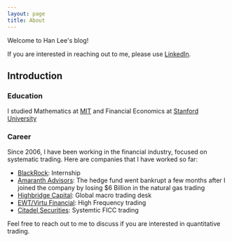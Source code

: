 ```yaml
---
layout: page
title: About
---
```


<p class="message">
   Welcome to Han Lee's blog!   </p>

If you are interested in reaching out to me, please use [LinkedIn](https://www.linkedin.com/in/han-lee-4824082/).


## Introduction

### Education

I studied Mathematics at [MIT](http://www.mit.edu) and Financial Economics at [Stanford University](http://www.stanford.edu)


### Career

Since 2006, I have been working in the financial industry, focused on systematic trading. Here are companies that I have worked so far:

* [BlackRock](http://blackrock.com): Internship
* [Amaranth Advisors](https://en.wikipedia.org/wiki/Amaranth_Advisors): The hedge fund went bankrupt a few months after I joined the company by losing $6 Billion in the natural gas trading
* [Highbridge Capital](www.highbridge.com): Global macro trading desk
* [EWT/Virtu Financial](www.virtu.com): High Frequency trading
* [Citadel Securities](www.citadelsecurities.com): Systemtic FICC trading

Feel free to reach out to me to discuss if you are interested in quantitative trading.

